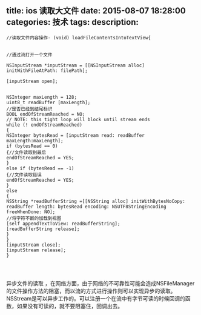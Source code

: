 title: ios 读取大文件
date: 2015-08-07 18:28:00
categories: 技术
tags: 
description:
---

```objc
//读取文件内容操作- (void) loadFileContentsIntoTextView{
 
 
//通过流打开一个文件
 
NSInputStream *inputStream = [[NSInputStream alloc] initWithFileAtPath: filePath];
 
[inputStream open];
 

NSInteger maxLength = 128;
uint8_t readBuffer [maxLength];
//是否已经到结尾标识
BOOL endOfStreamReached = NO;
// NOTE: this tight loop will block until stream ends
while (! endOfStreamReached)
{
NSInteger bytesRead = [inputStream read: readBuffer maxLength:maxLength];
if (bytesRead == 0)
{//文件读取到最后
endOfStreamReached = YES;
}
else if (bytesRead == -1)
{//文件读取错误
endOfStreamReached = YES;
}
else
{
NSString *readBufferString =[[NSString alloc] initWithBytesNoCopy: readBuffer length: bytesRead encoding: NSUTF8StringEncoding freeWhenDone: NO];   
//将字符不断的加载到视图
[self appendTextToView: readBufferString];
[readBufferString release];
}
}
[inputStream close];
[inputStream release];
}
 

```

```objc


```
异步文件的读取 ，在网络方面，由于网络的不可靠性可能会造成NSFileManager的文件操作方法的阻塞，而以流的方式进行操作则可以实现异步的读取。NSStream是可以异步工作的。可以注册一个在流中有字节可读的时候回调的函数，如果没有可读的，就不要阻塞住，回调出去。

